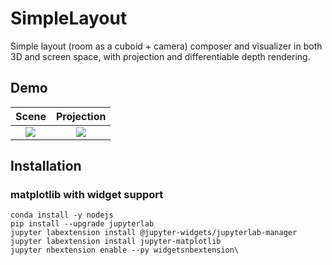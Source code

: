 # SimpleLayout
Simple layout (room as a cuboid + camera) composer and visualizer in both 3D and screen space, with projection and differentiable depth rendering.

## Demo
Scene             |  Projection
:-------------------------:|:-------------------------:
![](https://i.imgur.com/A0UsvCA.png)  |  ![](https://i.imgur.com/NvVdMbV.png)
## Installation
### matplotlib with widget support
```
conda install -y nodejs
pip install --upgrade jupyterlab
jupyter labextension install @jupyter-widgets/jupyterlab-manager
jupyter labextension install jupyter-matplotlib
jupyter nbextension enable --py widgetsnbextension\
```